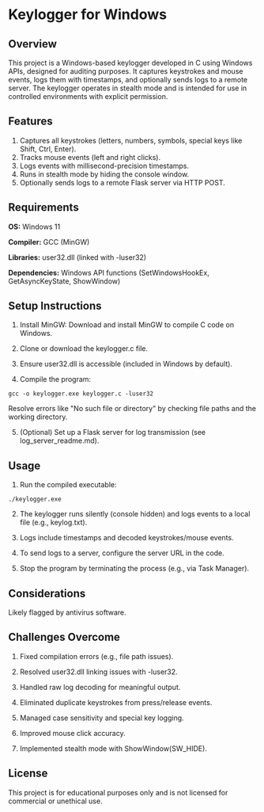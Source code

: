 # Keylogger for Windows
## Overview
This project is a Windows-based keylogger developed in C using Windows APIs, designed for auditing purposes. It captures keystrokes and mouse events, logs them with timestamps, and optionally sends logs to a remote server. The keylogger operates in stealth mode and is intended for use in controlled environments with explicit permission.

## Features

1. Captures all keystrokes (letters, numbers, symbols, special keys like Shift, Ctrl, Enter).
2. Tracks mouse events (left and right clicks).
3. Logs events with millisecond-precision timestamps.
4. Runs in stealth mode by hiding the console window.
5. Optionally sends logs to a remote Flask server via HTTP POST.

## Requirements

**OS:** Windows 11

**Compiler:** GCC (MinGW)

**Libraries:** user32.dll (linked with -luser32)

**Dependencies:** Windows API functions (SetWindowsHookEx, GetAsyncKeyState, ShowWindow)

## Setup Instructions

1. Install MinGW: Download and install MinGW to compile C code on Windows.

2. Clone or download the keylogger.c file.

3. Ensure user32.dll is accessible (included in Windows by default).

4. Compile the program:
```
gcc -o keylogger.exe keylogger.c -luser32

```


Resolve errors like "No such file or directory" by checking file paths and the working directory.

5. (Optional) Set up a Flask server for log transmission (see log_server_readme.md).


## Usage

1. Run the compiled executable:

```
./keylogger.exe
```


2. The keylogger runs silently (console hidden) and logs events to a local file (e.g., keylog.txt).

3. Logs include timestamps and decoded keystrokes/mouse events.

4. To send logs to a server, configure the server URL in the code.

5. Stop the program by terminating the process (e.g., via Task Manager).


## Considerations

Likely flagged by antivirus software.

## Challenges Overcome

1. Fixed compilation errors (e.g., file path issues).

2. Resolved user32.dll linking issues with -luser32.

3. Handled raw log decoding for meaningful output.

4. Eliminated duplicate keystrokes from press/release events.

5. Managed case sensitivity and special key logging.

6. Improved mouse click accuracy.

7. Implemented stealth mode with ShowWindow(SW_HIDE).

## License
This project is for educational purposes only and is not licensed for commercial or unethical use.
